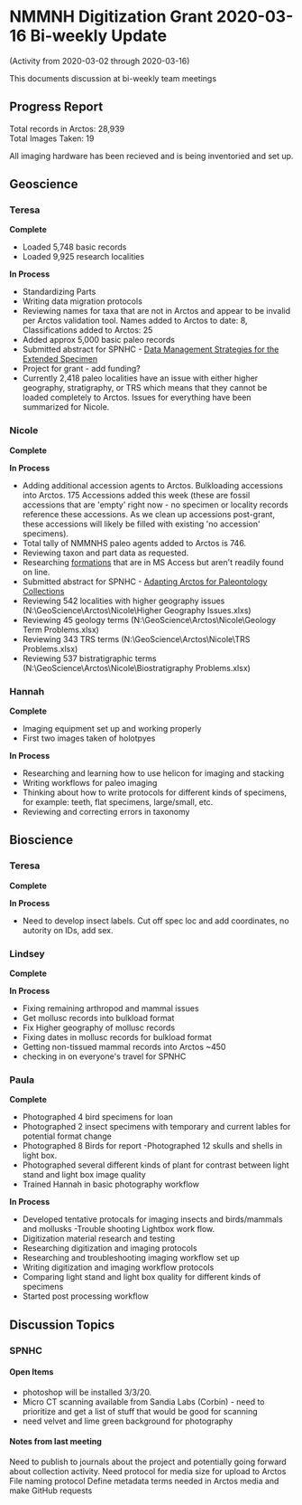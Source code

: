 # NMMNH Digitization Grant 2020-03-16 Bi-weekly Update
(Activity from 2020-03-02 through 2020-03-16)

This documents discussion at bi-weekly team meetings

## Progress Report

Total records in Arctos: 28,939  
Total Images Taken: 19

All imaging hardware has been recieved and is being inventoried and set up.

## Geoscience
### Teresa
**Complete**
 - Loaded 5,748 basic records
 - Loaded 9,925 research localities
 
**In Process**
 - Standardizing Parts
 - Writing data migration protocols
 - Reviewing names for taxa that are not in Arctos and appear to be invalid per Arctos validation tool. Names added to Arctos to date: 8, Classifications added to Arctos: 25
 - Added approx 5,000 basic paleo records
 - Submitted abstract for SPNHC - [Data Management Strategies for the Extended Specimen](https://github.com/ArctosDB/SPNHC/issues/33#issuecomment-586483125)
 - Project for grant - add funding?
 - Currently 2,418 paleo localities have an issue with either higher geography, stratigraphy, or TRS which means that they cannot be loaded completely to Arctos. Issues for everything have been summarized for Nicole.
 
### Nicole
**Complete**

 
 **In Process**
 - Adding additional accession agents to Arctos. Bulkloading accessions into Arctos. 175 Accessions added this week (these are fossil accessions that are 'empty' right now - no specimen or locality records reference these accessions. As we clean up accessions post-grant, these accessions will likely be filled with existing 'no accession' specimens).
 - Total tally of NMMNHS paleo agents added to Arctos is 746.
 - Reviewing taxon and part data as requested.
 - Researching [formations](https://github.com/ArctosDB/data-migration/issues/175#issuecomment-567642337) that are in MS Access but aren't readily found on line.
 - Submitted abstract for SPNHC - [Adapting Arctos for Paleontology Collections](https://github.com/ArctosDB/SPNHC/issues/37#issuecomment-585845604)
 - Reviewing 542 localities with higher geography issues (N:\GeoScience\Arctos\Nicole\Higher Geography Issues.xlxs)
 - Reviewing 45 geology terms (N:\GeoScience\Arctos\Nicole\Geology Term Problems.xlsx)
 - Reviewing 343 TRS terms (N:\GeoScience\Arctos\Nicole\TRS Problems.xlsx)
 - Reviewing 537 bistratigraphic terms (N:\GeoScience\Arctos\Nicole\Biostratigraphy Problems.xlsx)

### Hannah
**Complete**
 - Imaging equipment set up and working properly
 - First two images taken of holotpyes

**In Process**
 - Researching and learning how to use helicon for imaging and stacking
 - Writing workflows for paleo imaging
 - Thinking about how to write protocols for different kinds of specimens, for example: teeth, flat specimens, large/small, etc.
 - Reviewing and correcting errors in taxonomy 
 
## Bioscience
### Teresa
**Complete**

**In Process**
 - Need to develop insect labels. Cut off spec loc and add coordinates, no autority on IDs, add sex.

 
### Lindsey
**Complete**


**In Process**
 - Fixing remaining arthropod and mammal issues
 - Get mollusc records into bulkload format
 - Fix Higher geography of mollusc records
 - Fixing dates in mollusc records for bulkload format
 - Getting non-tissued mammal records into Arctos ~450
 - checking in on everyone's travel for SPNHC
 
 
### Paula
 **Complete**
- Photographed 4 bird specimens for loan
- Photographed 2 insect specimens with temporary and current lables for potential format change
- Photographed 8 Birds for report
-Photographed 12 skulls and shells in light box.
- Photographed several different kinds of plant for contrast between light stand and light box image quality
- Trained Hannah in basic photography workflow
 

 
 **In Process**
 - Developed tentative protocals for imaging insects and birds/mammals and mollusks
 -Trouble shooting Lightbox work flow.
 - Digitization material research and testing
 - Researching digitization and imaging protocols
 - Researching and troubleshooting imaging workflow set up
 - Writing digitization and imaging workflow protocols
 - Comparing light stand and light box quality for different kinds of specimens
 - Started post processing workflow
 
## Discussion Topics

### SPNHC


#### Open Items
- photoshop will be installed 3/3/20.
- Micro CT scanning available from Sandia Labs (Corbin) - need to prioritize and get a list of stuff that would be good for scanning
- need velvet and lime green background for photography

#### Notes from last meeting

Need to publish to journals about the project and potentially going forward about collection activity.
Need protocol for media size for upload to Arctos
File naming protocol
Define metadata terms needed in Arctos media and make GitHub requests
